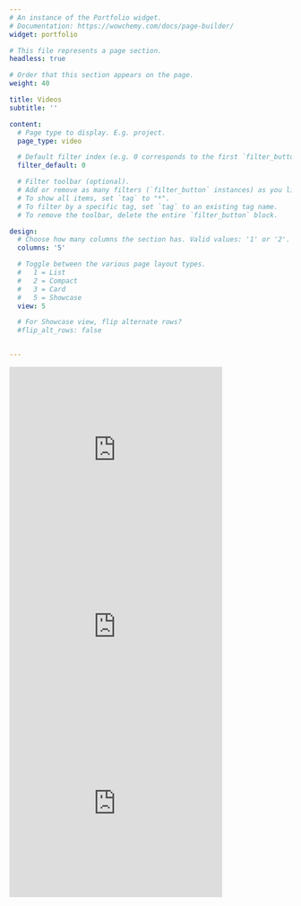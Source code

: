 ```yaml
---
# An instance of the Portfolio widget.
# Documentation: https://wowchemy.com/docs/page-builder/
widget: portfolio

# This file represents a page section.
headless: true

# Order that this section appears on the page.
weight: 40

title: Videos
subtitle: ''

content:
  # Page type to display. E.g. project.
  page_type: video

  # Default filter index (e.g. 0 corresponds to the first `filter_button` instance below).
  filter_default: 0

  # Filter toolbar (optional).
  # Add or remove as many filters (`filter_button` instances) as you like.
  # To show all items, set `tag` to "*".
  # To filter by a specific tag, set `tag` to an existing tag name.
  # To remove the toolbar, delete the entire `filter_button` block.

design:
  # Choose how many columns the section has. Valid values: '1' or '2'.
  columns: '5'

  # Toggle between the various page layout types.
  #   1 = List
  #   2 = Compact
  #   3 = Card
  #   5 = Showcase
  view: 5

  # For Showcase view, flip alternate rows?
  #flip_alt_rows: false


---
```

<div class="container">
<div class="row">
<div class="col-md-5 services">
<iframe width="380" height="315"
src="https://www.youtube.com/embed/BueAenB4H9w" frameborder="0" allowfullscreen>
</iframe>
</div>
<div class="col-md-5 services">
<iframe width="380" height="315"
src="https://www.youtube.com/embed/umwnMnq2ggc" frameborder="0" allowfullscreen>
</iframe>
</div>
<div class="col-md-5 services">
<iframe width="380" height="315"
src="https://www.youtube.com/embed/CK8ghywFI_Q" frameborder="0" allowfullscreen>
</iframe>
</div>
</div>
</div>
